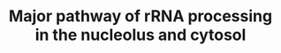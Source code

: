 ---
annotations:
- id: PW:0001567
  parent: regulatory pathway
  type: Pathway Ontology
  value: RNA processing pathway
authors:
- ReactomeTeam
- Mkutmon
description: In humans, a 47S precursor rRNA (pre-rRNA) is transcribed by RNA polymerase
  I from rRNA-encoding genes (rDNA) at the boundary of the fibrillar center and the
  dense fibrillar components of the nucleolus (Stanek et al. 2001). The 47S precursor
  is processed over the course of about 5-8 minutes (Popov et al. 2013) by endoribonucleases
  and exoribonucleases to yield the 28S rRNA and 5.8S rRNA of the 60S subunit and
  the 18S rRNA of the 40S subunit (reviewed in Mullineus and Lafontaine 2012, Henras
  et al. 2015). As the pre-rRNA is being transcribed, a large protein complex, the
  small subunit (SSU) processome, assembles in the region of the 18S rRNA sequence,
  forming terminal knobs on the pre-rRNA (reviewed in Phipps et al. 2011, inferred
  from yeast in Dragon et al. 2002). The SSU processome contains both ribosomal proteins
  of the small subunit and processing factors which process the pre-rRNA and modify
  nucleotides. Through addition of subunits the SSU processome appears to be converted
  into the larger 90S pre-ribosome (inferred from yeast in Grandi et al. 2002). An
  analogous large subunit processome (LSU) assembles in the region of the 28S rRNA,
  however the LSU is less well characterized (inferred from yeast in McCann et al.
  2015).<br>Following cleavage of the pre-rRNA within internal transcribed spacer
  1 (ITS1), the pre-ribosomal particle separates into a pre-60S subunit and a pre-40S
  subunit in the nucleolus (reviewed in Hernandez-Verdun et al. 2010, Phipps et al.
  2011). The pre-60S and pre-40S ribosomal particles are then exported from the nucleus
  to the cytoplasm where the processing factors dissociate and recycle back to the
  nucleus<br>Nuclease digestions of the 47S pre-rRNA can follow several paths. In
  the major pathway, the ends of the 47S pre-rRNA are trimmed to yield the 45S pre-rRNA.
  Digestion at site 2  (also called site 2b in mouse, see Henras et al. 2015 for nomenclature)
  cleaves the 45S pre-rRNA to yield the 30S pre-rRNA containing the 18S rRNA of the
  small subunit and the 32S pre-rRNA containing the 5.8S rRNA and the 28S rRNA of
  the large subunit. The 32S pre-rRNA is digested in the nucleus to yield the 5.8S
  rRNA and the 28S rRNA while the 30S pre-rRNA is digested in the nucleus to yield
  the 18SE pre-rRNA which is then processed in the nucleus and cytosol to yield the
  18S rRNA. At least 286 human proteins, 74 of which have no yeast homolog, are required
  for efficient processing of pre-rRNA in the nucleus (Tafforeau et al. 2013)  View
  original pathway at [http://www.reactome.org/PathwayBrowser/#DIAGRAM=6791226 Reactome].
last-edited: 2021-01-25
organisms:
- Homo sapiens
redirect_from:
- /index.php/Pathway:WP3797
- /instance/WP3797
revision: null
schema-jsonld:
- '@context': https://schema.org/
  '@id': https://wikipathways.github.io/pathways/WP3797.html
  '@type': Dataset
  creator:
    '@type': Organization
    name: WikiPathways
  description: In humans, a 47S precursor rRNA (pre-rRNA) is transcribed by RNA polymerase
    I from rRNA-encoding genes (rDNA) at the boundary of the fibrillar center and
    the dense fibrillar components of the nucleolus (Stanek et al. 2001). The 47S
    precursor is processed over the course of about 5-8 minutes (Popov et al. 2013)
    by endoribonucleases and exoribonucleases to yield the 28S rRNA and 5.8S rRNA
    of the 60S subunit and the 18S rRNA of the 40S subunit (reviewed in Mullineus
    and Lafontaine 2012, Henras et al. 2015). As the pre-rRNA is being transcribed,
    a large protein complex, the small subunit (SSU) processome, assembles in the
    region of the 18S rRNA sequence, forming terminal knobs on the pre-rRNA (reviewed
    in Phipps et al. 2011, inferred from yeast in Dragon et al. 2002). The SSU processome
    contains both ribosomal proteins of the small subunit and processing factors which
    process the pre-rRNA and modify nucleotides. Through addition of subunits the
    SSU processome appears to be converted into the larger 90S pre-ribosome (inferred
    from yeast in Grandi et al. 2002). An analogous large subunit processome (LSU)
    assembles in the region of the 28S rRNA, however the LSU is less well characterized
    (inferred from yeast in McCann et al. 2015).<br>Following cleavage of the pre-rRNA
    within internal transcribed spacer 1 (ITS1), the pre-ribosomal particle separates
    into a pre-60S subunit and a pre-40S subunit in the nucleolus (reviewed in Hernandez-Verdun
    et al. 2010, Phipps et al. 2011). The pre-60S and pre-40S ribosomal particles
    are then exported from the nucleus to the cytoplasm where the processing factors
    dissociate and recycle back to the nucleus<br>Nuclease digestions of the 47S pre-rRNA
    can follow several paths. In the major pathway, the ends of the 47S pre-rRNA are
    trimmed to yield the 45S pre-rRNA. Digestion at site 2  (also called site 2b in
    mouse, see Henras et al. 2015 for nomenclature) cleaves the 45S pre-rRNA to yield
    the 30S pre-rRNA containing the 18S rRNA of the small subunit and the 32S pre-rRNA
    containing the 5.8S rRNA and the 28S rRNA of the large subunit. The 32S pre-rRNA
    is digested in the nucleus to yield the 5.8S rRNA and the 28S rRNA while the 30S
    pre-rRNA is digested in the nucleus to yield the 18SE pre-rRNA which is then processed
    in the nucleus and cytosol to yield the 18S rRNA. At least 286 human proteins,
    74 of which have no yeast homolog, are required for efficient processing of pre-rRNA
    in the nucleus (Tafforeau et al. 2013)  View original pathway at [http://www.reactome.org/PathwayBrowser/#DIAGRAM=6791226
    Reactome].
  keywords:
  - '12S pre-rRNA '
  - '18S rRNA '
  - 18SE pre-40S
  - '18SE pre-rRNA '
  - 18SE pre-rRNA:SSU
  - '21S pre-rRNA '
  - 21S pre-rRNA:SSU
  - 28S
  - '28S rRNA '
  - '30S pre-rRNA '
  - 30S pre-rRNA:SSU
  - 32S
  - 32S pre-rRNA
  - '32S pre-rRNA '
  - 40S ribosomal
  - '45S pre-rRNA '
  - 45S pre-rRNA:SSU
  - 47S pre-rRNA:SSU
  - '5.8S rRNA '
  - '5S rRNA '
  - 60S ribosomal
  - 'BMS1 '
  - BOP1
  - 'BOP1 '
  - BYSL
  - 'BYSL '
  - C1D
  - 'C1D '
  - 'CIRH1A '
  - CSNK1D
  - 'CSNK1D '
  - CSNK1E
  - 'CSNK1E '
  - 'DCAF13 '
  - 'DDX21 '
  - 'DDX47 '
  - 'DDX49 '
  - 'DDX52 '
  - 'DHX37 '
  - 'DIEXF '
  - DIS3
  - 'EBNA1BP2 '
  - 'EMG1 '
  - ERI1
  - 'EXOSC1 '
  - EXOSC10
  - 'EXOSC10 '
  - EXOSC10:C1D:MPHOSPH6:SKIV2L2:Exosome
  - 'EXOSC2 '
  - 'EXOSC3 '
  - 'EXOSC4 '
  - EXOSC5
  - 'EXOSC5 '
  - 'EXOSC6 '
  - 'EXOSC7 '
  - 'EXOSC8 '
  - 'EXOSC9 '
  - 'FAU '
  - 'FBL '
  - FCF1
  - 'FCF1 '
  - FTSJ3
  - 'GNL3 '
  - GNL3:EBNA1BP2:DDX21:PES1
  - 'HEATR1 '
  - 'IMP3 '
  - 'IMP4 '
  - ISG20L2
  - 'KRR1 '
  - LAS1L
  - 'LAS1L '
  - LTV1
  - 'LTV1 '
  - 'MPHOSPH10 '
  - MPHOSPH6
  - 'MPHOSPH6 '
  - NCL
  - 'NHP2L1 '
  - NIP7
  - NOB1
  - 'NOB1 '
  - 'NOC4L '
  - NOL11
  - 'NOL11 '
  - NOL12
  - 'NOL6 '
  - NOL9
  - 'NOL9 '
  - 'NOP14 '
  - 'NOP56 '
  - 'NOP58 '
  - 'PDCD11 '
  - 'PELP1 '
  - 'PES1 '
  - PNO1
  - 'PNO1 '
  - 'PWP2 '
  - PeBoW complex
  - RBM28
  - 'RCL1 '
  - RIOK1
  - 'RIOK1 '
  - RIOK2
  - 'RIOK2 '
  - RIOK3
  - 'RPL10 '
  - 'RPL10A '
  - 'RPL10L '
  - 'RPL11 '
  - 'RPL12 '
  - 'RPL13 '
  - 'RPL13A '
  - 'RPL14 '
  - 'RPL15 '
  - 'RPL17 '
  - 'RPL18 '
  - 'RPL18A '
  - 'RPL19 '
  - 'RPL21 '
  - 'RPL22 '
  - 'RPL22L1 '
  - 'RPL23 '
  - 'RPL23A '
  - 'RPL24 '
  - 'RPL26 '
  - 'RPL26L1 '
  - 'RPL27 '
  - 'RPL27A '
  - 'RPL28 '
  - 'RPL29 '
  - 'RPL3 '
  - 'RPL30 '
  - 'RPL31 '
  - 'RPL32 '
  - 'RPL34 '
  - 'RPL35 '
  - 'RPL35A '
  - 'RPL36 '
  - 'RPL36A '
  - 'RPL36AL '
  - 'RPL37 '
  - 'RPL37A '
  - 'RPL38 '
  - 'RPL39 '
  - 'RPL39L '
  - 'RPL3L '
  - 'RPL4 '
  - 'RPL40 '
  - 'RPL41 '
  - 'RPL5 '
  - 'RPL6 '
  - 'RPL7 '
  - 'RPL7A '
  - 'RPL8 '
  - 'RPL9 '
  - 'RPLP0 '
  - 'RPLP1 '
  - 'RPLP2 '
  - 'RPP14 '
  - 'RPP21 '
  - 'RPP25 '
  - 'RPP30 '
  - 'RPP38 '
  - 'RPP40 '
  - 'RPS10 '
  - RPS11
  - 'RPS11 '
  - 'RPS12 '
  - RPS13
  - 'RPS13 '
  - RPS14
  - 'RPS14 '
  - 'RPS15 '
  - RPS15A
  - 'RPS15A '
  - RPS16
  - 'RPS16 '
  - 'RPS17 '
  - 'RPS18 '
  - 'RPS19 '
  - RPS2
  - 'RPS2 '
  - 'RPS20 '
  - 'RPS21 '
  - RPS23
  - 'RPS23 '
  - RPS24
  - 'RPS24 '
  - 'RPS25 '
  - 'RPS26 '
  - RPS27
  - 'RPS27 '
  - 'RPS27A(77-156) '
  - RPS27L
  - 'RPS27L '
  - RPS28
  - 'RPS28 '
  - 'RPS29 '
  - 'RPS3 '
  - RPS3A
  - 'RPS3A '
  - 'RPS4X '
  - 'RPS4Y1 '
  - 'RPS4Y2 '
  - RPS5
  - 'RPS5 '
  - RPS6
  - 'RPS6 '
  - RPS7
  - 'RPS7 '
  - RPS8
  - 'RPS8 '
  - RPS9
  - 'RPS9 '
  - 'RPSA '
  - RRP1
  - 'RRP36 '
  - 'RRP7A '
  - 'RRP9 '
  - 'SENP3 '
  - SKIV2L2
  - 'SKIV2L2 '
  - 'TBL3 '
  - 'TEX10 '
  - TSR1
  - 'TSR1 '
  - 'U3 snoRNA '
  - 'UTP11L '
  - 'UTP14A '
  - 'UTP14C '
  - 'UTP15 '
  - UTP18
  - 'UTP18 '
  - 'UTP20 '
  - 'UTP3 '
  - 'UTP6 '
  - UTPA complex
  - UTPC complex
  - WBSCR22
  - 'WDR12 '
  - 'WDR18 '
  - 'WDR3 '
  - 'WDR36 '
  - 'WDR43 '
  - 'WDR46 '
  - 'WDR75 '
  - XRN2
  - complex
  - 'nascent pre-rRNA transcript '
  - particle
  - pre-rRNA:Rix1:LAS1L:NOL9:SENP3
  - pre-rRNA:Rix1:LAS1L:NOL9:SENP3:PeBoW
  - processome
  - rRNA:12S
  license: CC0
  name: Major pathway of rRNA processing in the nucleolus and cytosol
seo: CreativeWork
title: Major pathway of rRNA processing in the nucleolus and cytosol
wpid: WP3797
---